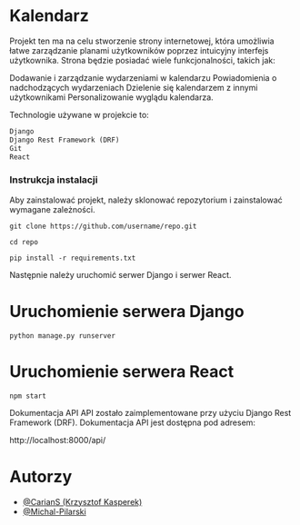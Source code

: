 # Kalendarz 
Projekt ten ma na celu stworzenie strony internetowej, która umożliwia łatwe zarządzanie planami użytkowników poprzez intuicyjny interfejs użytkownika. Strona będzie posiadać wiele funkcjonalności, takich jak:

Dodawanie i zarządzanie wydarzeniami w kalendarzu
Powiadomienia o nadchodzących wydarzeniach
Dzielenie się kalendarzem z innymi użytkownikami
Personalizowanie wyglądu kalendarza.

Technologie używane w projekcie to:

```Python
Django
Django Rest Framework (DRF)
Git
React
```
### Instrukcja instalacji
Aby zainstalować projekt, należy sklonować repozytorium i zainstalować wymagane zależności.


```git clone https://github.com/username/repo.git```

```cd repo```

```pip install -r requirements.txt```

Następnie należy uruchomić serwer Django i serwer React.

# Uruchomienie serwera Django
```python manage.py runserver```

# Uruchomienie serwera React
```npm start```

Dokumentacja API
API zostało zaimplementowane przy użyciu Django Rest Framework (DRF). Dokumentacja API jest dostępna pod adresem:


http://localhost:8000/api/

# Autorzy
- [@CarianS (Krzysztof Kasperek) ](https://github.com/Carians)
- [@Michal-Pilarski](https://github.com/Michal-Pilarski)
